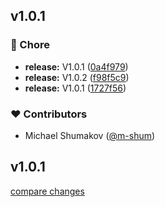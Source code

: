 
## v1.0.1


### 🏡 Chore

- **release:** V1.0.1 ([0a4f979](https://github.com/m-shum/nuxt-helper-utils/commit/0a4f979))
- **release:** V1.0.2 ([f98f5c9](https://github.com/m-shum/nuxt-helper-utils/commit/f98f5c9))
- **release:** V1.0.1 ([1727f56](https://github.com/m-shum/nuxt-helper-utils/commit/1727f56))

### ❤️ Contributors

- Michael Shumakov ([@m-shum](https://github.com/m-shum))

## v1.0.1

[compare changes](https://github.com/m-shum/nuxt-helper-utils/compare/v1.0.2...v1.0.1)

